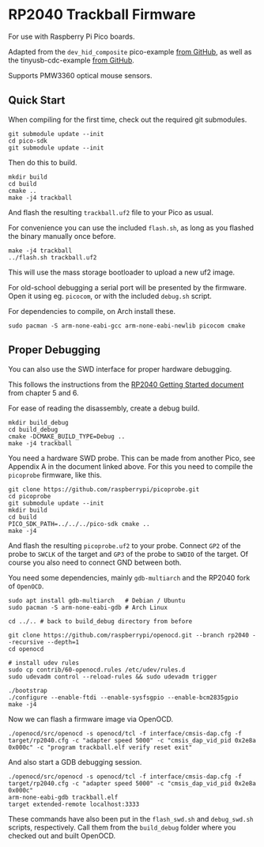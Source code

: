 # RP2040 Trackball Firmware

For use with Raspberry Pi Pico boards.

Adapted from the `dev_hid_composite` pico-example [from GitHub](https://github.com/raspberrypi/pico-examples/tree/master/usb/device/dev_hid_composite), as well as the tinyusb-cdc-example [from GitHub](https://github.com/hathach/tinyusb/blob/master/examples/device/cdc_msc/src/main.c).

Supports PMW3360 optical mouse sensors.

## Quick Start

When compiling for the first time, check out the required git submodules.

    git submodule update --init
    cd pico-sdk
    git submodule update --init

Then do this to build.

    mkdir build
    cd build
    cmake ..
    make -j4 trackball

And flash the resulting `trackball.uf2` file to your Pico as usual.

For convenience you can use the included `flash.sh`, as long as you flashed the binary manually once before.

    make -j4 trackball
    ../flash.sh trackball.uf2

This will use the mass storage bootloader to upload a new uf2 image.

For old-school debugging a serial port will be presented by the firmware.
Open it using eg. `picocom`, or with the included `debug.sh` script.

For dependencies to compile, on Arch install these.

    sudo pacman -S arm-none-eabi-gcc arm-none-eabi-newlib picocom cmake

## Proper Debugging

You can also use the SWD interface for proper hardware debugging.

This follows the instructions from the [RP2040 Getting Started document](https://datasheets.raspberrypi.com/pico/getting-started-with-pico.pdf) from chapter 5 and 6.

For ease of reading the disassembly, create a debug build.

    mkdir build_debug
    cd build_debug
    cmake -DCMAKE_BUILD_TYPE=Debug ..
    make -j4 trackball

You need a hardware SWD probe.
This can be made from another Pico, see Appendix A in the document linked above.
For this you need to compile the `picoprobe` firmware, like this.

    git clone https://github.com/raspberrypi/picoprobe.git
    cd picoprobe
    git submodule update --init
    mkdir build
    cd build
    PICO_SDK_PATH=../../../pico-sdk cmake ..
    make -j4

And flash the resulting `picoprobe.uf2` to your probe.
Connect `GP2` of the probe to `SWCLK` of the target and `GP3` of the probe to `SWDIO` of the target.
Of course you also need to connect GND between both.

You need some dependencies, mainly `gdb-multiarch` and the RP2040 fork of `OpenOCD`.

    sudo apt install gdb-multiarch   # Debian / Ubuntu
    sudo pacman -S arm-none-eabi-gdb # Arch Linux

    cd ../.. # back to build_debug directory from before

    git clone https://github.com/raspberrypi/openocd.git --branch rp2040 --recursive --depth=1
    cd openocd

    # install udev rules
    sudo cp contrib/60-openocd.rules /etc/udev/rules.d
    sudo udevadm control --reload-rules && sudo udevadm trigger

    ./bootstrap
    ./configure --enable-ftdi --enable-sysfsgpio --enable-bcm2835gpio
    make -j4

Now we can flash a firmware image via OpenOCD.

    ./openocd/src/openocd -s openocd/tcl -f interface/cmsis-dap.cfg -f target/rp2040.cfg -c "adapter speed 5000" -c "cmsis_dap_vid_pid 0x2e8a 0x000c" -c "program trackball.elf verify reset exit"

And also start a GDB debugging session.

    ./openocd/src/openocd -s openocd/tcl -f interface/cmsis-dap.cfg -f target/rp2040.cfg -c "adapter speed 5000" -c "cmsis_dap_vid_pid 0x2e8a 0x000c"
    arm-none-eabi-gdb trackball.elf
    target extended-remote localhost:3333

These commands have also been put in the `flash_swd.sh` and `debug_swd.sh` scripts, respectively.
Call them from the `build_debug` folder where you checked out and built OpenOCD.

